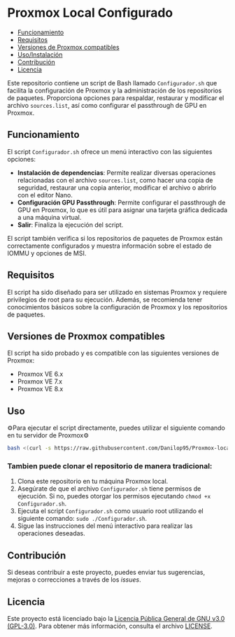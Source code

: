 
# Proxmox Local Configurado

- [Funcionamiento](#funcionamiento)
- [Requisitos](#requisitos)
- [Versiones de Proxmox compatibles](#versiones-de-proxmox-compatibles)
- [Uso/Instalación](#uso)
- [Contribución](#contribución)
- [Licencia](#licencia)

Este repositorio contiene un script de Bash llamado `Configurador.sh` que facilita la configuración de Proxmox y la administración de los repositorios de paquetes. Proporciona opciones para respaldar, restaurar y modificar el archivo `sources.list`, así como configurar el passthrough de GPU en Proxmox.

## Funcionamiento 

El script `Configurador.sh` ofrece un menú interactivo con las siguientes opciones:

- **Instalación de dependencias**: Permite realizar diversas operaciones relacionadas con el archivo `sources.list`, como hacer una copia de seguridad, restaurar una copia anterior, modificar el archivo o abrirlo con el editor Nano.
- **Configuración GPU Passthrough**: Permite configurar el passthrough de GPU en Proxmox, lo que es útil para asignar una tarjeta gráfica dedicada a una máquina virtual.
- **Salir**: Finaliza la ejecución del script.

El script también verifica si los repositorios de paquetes de Proxmox están correctamente configurados y muestra información sobre el estado de IOMMU y opciones de MSI.

## Requisitos

El script ha sido diseñado para ser utilizado en sistemas Proxmox y requiere privilegios de root para su ejecución. Además, se recomienda tener conocimientos básicos sobre la configuración de Proxmox y los repositorios de paquetes.

## Versiones de Proxmox compatibles

El script ha sido probado y es compatible con las siguientes versiones de Proxmox:

- Proxmox VE 6.x
- Proxmox VE 7.x
- Proxmox VE 8.x

## Uso

⚙️Para ejecutar el script directamente, puedes utilizar el siguiente comando en tu servidor de Proxmox⚙️

```bash
bash <(curl -s https://raw.githubusercontent.com/Danilop95/Proxmox-local/main/Configurador.sh)
```
### Tambien puede clonar el repositorio de manera tradicional:
1. Clona este repositorio en tu máquina Proxmox local.
2. Asegúrate de que el archivo `Configurador.sh` tiene permisos de ejecución. Si no, puedes otorgar los permisos ejecutando `chmod +x Configurador.sh`.
3. Ejecuta el script `Configurador.sh` como usuario root utilizando el siguiente comando: `sudo ./Configurador.sh`.
4. Sigue las instrucciones del menú interactivo para realizar las operaciones deseadas.

## Contribución

Si deseas contribuir a este proyecto, puedes enviar tus sugerencias, mejoras o correcciones a través de los *issues*.

## Licencia

Este proyecto está licenciado bajo la [Licencia Pública General de GNU v3.0 (GPL-3.0)](LICENSE). Para obtener más información, consulta el archivo [LICENSE](LICENSE).
